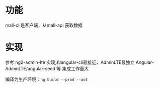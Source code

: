 # 功能
mall-cli是客户端，从mall-api 获取数据
# 实现
参考 ng2-admin-lte 实现,和angular-cli最接近，AdminLTE最独立
Angular-AdminLTE/angular-seed 等 集成工作量大

编译为生产环境：`ng build --prod --aot`
